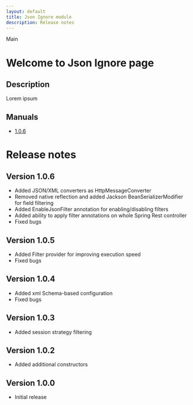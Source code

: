 ```yaml
---
layout: default
title: Json Ignore module
description: Release notes
---
```


Main

# Welcome to Json Ignore page

## Description
Lorem ipsum

## Manuals
* [1.0.6](1.0.6/index.MD)


# Release notes

## Version 1.0.6
* Added JSON/XML converters as HttpMessageConverter
* Removed native reflection and added Jackson BeanSerializerModifier for field filtering
* Added EnableJsonFilter annotation for enabling/disabling filters
* Added ability to apply filter annotations on whole Spring Rest controller
* Fixed bugs

## Version 1.0.5
* Added Filter provider for improving execution speed
* Fixed bugs 

## Version 1.0.4
* Added xml Schema-based configuration
* Fixed bugs 

## Version 1.0.3
* Added session strategy filtering

## Version 1.0.2
* Added additional constructors

## Version 1.0.0
* Initial release

